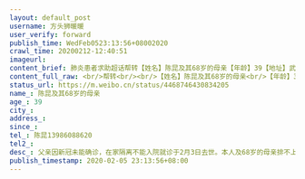 ```yaml
---
layout: default_post
username: 方头狮暖暖
user_verify: forward
publish_time: WedFeb0523:13:56+08002020
crawl_time: 20200212-12:40:51
imageurl: 
content_brief: 肺炎患者求助超话帮转【姓名】陈昆及其68岁的母亲【年龄】39【地址】武汉市 洪山区 嘉隆小区【病情描述】父亲因新冠未能确诊，在家隔离不能入院就诊于2月3日去世。本人及68岁的母亲排不上核酸试剂故无法确诊导致无法入院，病人情况危急，希望得到帮助入院确诊治疗。【联系方式】陈昆 139860 ...全文
content_full_raw: <br/>帮转<br/><br/>【姓名】陈昆及其68岁的母亲<br/>【年龄】39<br/>【地址】武汉市洪山区嘉隆小区<br/>【病情描述】父亲因新冠未能确诊，在家隔离不能入院就诊于2月3日去世。本人及68岁的母亲排不上核酸试剂故无法确诊导致无法入院，病人情况危急，希望得到帮助入院确诊治疗。<br/>【联系方式】陈昆13986088620<br/>【其他紧急联系人】
status_url: https://m.weibo.cn/status/4468746430834205
name_: 陈昆及其68岁的母亲
age_: 39
city_: 
address_: 
since_: 
tel_: 陈昆13986088620
tel2_: 
desc_: 父亲因新冠未能确诊，在家隔离不能入院就诊于2月3日去世。本人及68岁的母亲排不上核酸试剂故无法确诊导致无法入院，病人情况危急，希望得到帮助入院确诊治疗。
publish_timestamp: 2020-02-05 23:13:56+08:00
---
```

